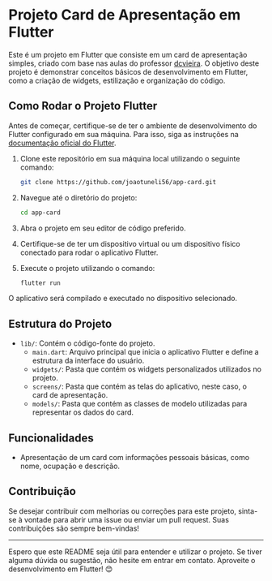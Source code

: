 # Projeto Card de Apresentação em Flutter

Este é um projeto em Flutter que consiste em um card de apresentação simples, criado com base nas aulas do professor [dcvieira](https://github.com/dcvieira). O objetivo deste projeto é demonstrar conceitos básicos de desenvolvimento em Flutter, como a criação de widgets, estilização e organização do código.

## Como Rodar o Projeto Flutter

Antes de começar, certifique-se de ter o ambiente de desenvolvimento do Flutter configurado em sua máquina. Para isso, siga as instruções na [documentação oficial do Flutter](https://flutter.dev/docs/get-started/install).

1. Clone este repositório em sua máquina local utilizando o seguinte comando:
   ```bash
   git clone https://github.com/joaotuneli56/app-card.git
   ```

2. Navegue até o diretório do projeto:
   ```bash
   cd app-card
   ```

3. Abra o projeto em seu editor de código preferido.

4. Certifique-se de ter um dispositivo virtual ou um dispositivo físico conectado para rodar o aplicativo Flutter.

5. Execute o projeto utilizando o comando:
   ```bash
   flutter run
   ```

O aplicativo será compilado e executado no dispositivo selecionado.

## Estrutura do Projeto

- `lib/`: Contém o código-fonte do projeto.
  - `main.dart`: Arquivo principal que inicia o aplicativo Flutter e define a estrutura da interface do usuário.
  - `widgets/`: Pasta que contém os widgets personalizados utilizados no projeto.
  - `screens/`: Pasta que contém as telas do aplicativo, neste caso, o card de apresentação.
  - `models/`: Pasta que contém as classes de modelo utilizadas para representar os dados do card.

## Funcionalidades

- Apresentação de um card com informações pessoais básicas, como nome, ocupação e descrição.

## Contribuição

Se desejar contribuir com melhorias ou correções para este projeto, sinta-se à vontade para abrir uma issue ou enviar um pull request. Suas contribuições são sempre bem-vindas!

---

Espero que este README seja útil para entender e utilizar o projeto. Se tiver alguma dúvida ou sugestão, não hesite em entrar em contato. Aproveite o desenvolvimento em Flutter! 😊